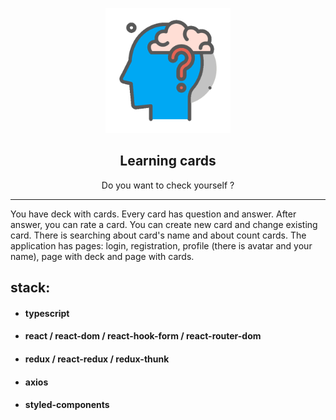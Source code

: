 
<p align="center">
    <img src="./src/icon/img/icon_readme.png" alt="Logo" width="200px">
</p>
<p align="center">
    <h2 align="center">Learning cards</h2>
</p>

<p align="center">
    Do you want to check yourself ?
</p>

***

You have deck with cards. Every card has question and answer. After answer, you can rate a card. You can create new card and change existing card. There is searching about  card's name and about count cards. The application has pages: login, registration, profile (there is avatar and your name), page with deck and page with cards.

## stack:


- #### typescript 
- #### react / react-dom / react-hook-form / react-router-dom
- #### redux / react-redux / redux-thunk
- #### axios 
- #### styled-components



